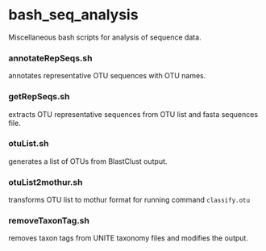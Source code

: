 # bash_seq_analysis
Miscellaneous bash scripts for analysis of sequence data.

### annotateRepSeqs.sh
annotates representative OTU sequences with OTU names.

### getRepSeqs.sh
extracts OTU representative sequences from OTU list and fasta sequences file.

### otuList.sh
generates a list of OTUs from BlastClust output.

### otuList2mothur.sh
transforms OTU list to mothur format for running command `classify.otu`

### removeTaxonTag.sh
removes taxon tags from UNITE taxonomy files and modifies the output.
